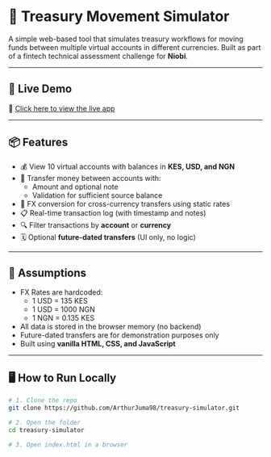 # 💸 Treasury Movement Simulator

A simple web-based tool that simulates treasury workflows for moving funds between multiple virtual accounts in different currencies. Built as part of a fintech technical assessment challenge for **Niobi**.

---

## 🚀 Live Demo

🔗 [Click here to view the live app](https://transcendent-valkyrie-85c1ee.netlify.app/)

---

## 📦 Features

- 💰 View 10 virtual accounts with balances in **KES, USD, and NGN**
- 🔄 Transfer money between accounts with:
  - Amount and optional note
  - Validation for sufficient source balance
- 💱 FX conversion for cross-currency transfers using static rates
- 📋 Real-time transaction log (with timestamp and notes)
- 🔍 Filter transactions by **account** or **currency**
- 🗓️ Optional **future-dated transfers** (UI only, no logic)

---

## 🧠 Assumptions

- FX Rates are hardcoded:
  - 1 USD = 135 KES
  - 1 USD = 1000 NGN
  - 1 NGN = 0.135 KES
- All data is stored in the browser memory (no backend)
- Future-dated transfers are for demonstration purposes only
- Built using **vanilla HTML, CSS, and JavaScript**

---

## 🖥️ How to Run Locally

```bash
# 1. Clone the repo
git clone https://github.com/ArthurJuma98/treasury-simulator.git

# 2. Open the folder
cd treasury-simulator

# 3. Open index.html in a browser
